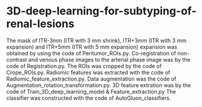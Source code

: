 # 3D-deep-learning-for-subtyping-of-renal-lesions
The mask of ITR-3mm (ITR with 3 mm shrink), ITR+3mm (ITR with 3 mm expansion) and ITR+5mm (ITR with 5 mm expansion) expansion was obtained by using the code of Peritumor_ROIs.py.
Co-registration of non-contrast and venous phase images to the arterial phase image was by the code of Registration.py.
The ROIs was cropped by the code of Crope_ROIs.py.
Radiomic features was extracted with the code of Radiomic_feature_extraction.py.
Data augmentation was the code of Augmentation_rotation_transformation.py.
3D feature extration was by the code of Train_3D_deep_learning_model & Feature_extraction.py
The classifier was constructed with the code of AutoGluon_classifiers.
